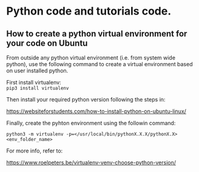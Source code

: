 # Python code and tutorials code.

## How to create a python virtual environment for your code on Ubuntu
From outside any python virtual environment (i.e. from system wide python), 
use the following command to create a virtual environment based on user installed
python.

First install virtualenv:
<br>```pip3 install virtualenv```

Then install your required python version following the steps in:

https://websiteforstudents.com/how-to-install-python-on-ubuntu-linux/

Finally, create the pyhton environment using the followin command:
```
python3 -m virtualenv -p=</usr/local/bin/pythonX.X.X/pythonX.X> <env_folder_name>
```
For more info, refer to:

https://www.roelpeters.be/virtualenv-venv-choose-python-version/




